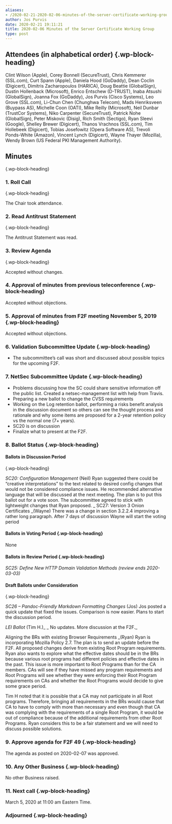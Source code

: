 ```yaml
---
aliases:
- /2020-02-21-2020-02-06-minutes-of-the-server-certificate-working-group/
author: Jos Purvis
date: 2020-02-21 19:11:21
title: 2020-02-06 Minutes of the Server Certificate Working Group
type: post
---
```


## Attendees (in alphabetical order) {.wp-block-heading}

Clint Wilson (Apple), Corey Bonnell (SecureTrust), Chris Kemmerer (SSL.com), Curt Spann (Apple), Daniela Hood (GoDaddy), Dean Coclin (Digicert), Dimitris Zacharopoulos (HARICA), Doug Beattie (GlobalSign), Dustin Hollenback (Microsoft), Enrico Entschew (D-TRUST), Inaba Atsushi (GlobalSign), Joanna Fox (GoDaddy), Jos Purvis (Cisco Systems), Leo Grove (SSL.com), Li-Chun Chen (Chunghwa Telecom), Mads Henriksveen (Buypass AS), Michelle Coon (OATI), Mike Reilly (Microsoft), Neil Dunbar (TrustCor Systems), Niko Carpenter (SecureTrust), Patrick Nohe (GlobalSign), Peter Miskovic (Disig), Rich Smith (Sectigo), Ryan Sleevi (Google), Shelley Brewer (Digicert), Thanos Vrachnos (SSL.com), Tim Hollebeek (Digicert), Tobias Josefowitz (Opera Software AS), Trevoli Ponds-White (Amazon), Vincent Lynch (Digicert), Wayne Thayer (Mozilla), Wendy Brown (US Federal PKI Management Authority).

## Minutes

{.wp-block-heading}

### 1. Roll Call

{.wp-block-heading}

The Chair took attendance.

### 2. Read Antitrust Statement

{.wp-block-heading}

The Antitrust Statement was read.

### 3. Review Agenda

{.wp-block-heading}

Accepted without changes.

### 4. Approval of minutes from previous teleconference {.wp-block-heading}

Accepted without objections.

### 5. Approval of minutes from F2F meeting November 5, 2019 {.wp-block-heading}

Accepted without objections.

### 6. Validation Subcommittee Update {.wp-block-heading}

- The subcommittee’s call was short and discussed about possible topics for the upcoming F2F.

### 7. NetSec Subcommittee Update {.wp-block-heading}

- Problems discussing how the SC could share sensitive information off the public list. Created a netsec-management list with help from Travis.
- Preparing a new ballot to change the CVSS requirements
- Working on the Log retention ballot, performing a risks benefit analysis in the discussion document so others can see the thought process and rationale and why some items are proposed for a 2-year retention policy vs the normal one (7+ years).
- SC20 is on discussion
- Finalize what to present at the F2F.

### 8. Ballot Status {.wp-block-heading}

#### Ballots in Discussion Period

{.wp-block-heading}

_SC20: Configuration Management_ (Neil)
Ryan suggested there could be “creative interpretations” to the text related to desired config changes that would not be considered compliance issues. He recommended alternative language that will be discussed at the next meeting. The plan is to put this ballot out for a vote soon. The subcommittee agreed to stick with lightweight changes that Ryan proposed.
\_
SC27: Version 3 Onion Certificates \_(Wayne)
There was a change in section 3.2.2.4 improving a rather long paragraph. After 7 days of discussion Wayne will start the voting period

#### Ballots in Voting Period {.wp-block-heading}

None

#### Ballots in Review Period {.wp-block-heading}

_SC25: Define New HTTP Domain Validation Methods (review ends 2020-03-03)_

#### Draft Ballots under Consideration

{.wp-block-heading}

_SC26 – Pandoc-Friendly Markdown Formatting Changes_ (Jos)
Jos posted a quick update that fixed the issues. Comparison is now easier. Plans to start the discussion period.

_LEI Ballot_ (Tim H.)\_
\_ No updates. More discussion at the F2F.\_

Aligning the BRs with existing Browser Requirements \_(Ryan)
Ryan is incorporating Mozilla Policy 2.7. The plan is to send an update before the F2F. All proposed changes derive from existing Root Program requirements. Ryan also wants to explore what the effective dates should be in the BRs because various root programs had different policies and effective dates in the past. This issue is more important to Root Programs than for the CA members. CAs will see if they have missed any program requirements and Root Programs will see whether they were enforcing their Root Program requirements on CAs and whether the Root Programs would decide to give some grace period.

Tim H noted that it is possible that a CA may not participate in all Root programs. Therefore, bringing all requirements in the BRs would cause that CA to have to comply with more than necessary and even though that CA was complying with the requirements of a single Root Program, it would be out of compliance because of the additional requirements from other Root Programs. Ryan considers this to be a fair statement and we will need to discuss possible solutions.

### 9. Approve agenda for F2F 49 {.wp-block-heading}

The agenda as posted on 2020-02-07 was approved.

### 10. Any Other Business {.wp-block-heading}

No other Business raised.

### 11. Next call {.wp-block-heading}

March 5, 2020 at 11:00 am Eastern Time.

### Adjourned {.wp-block-heading}